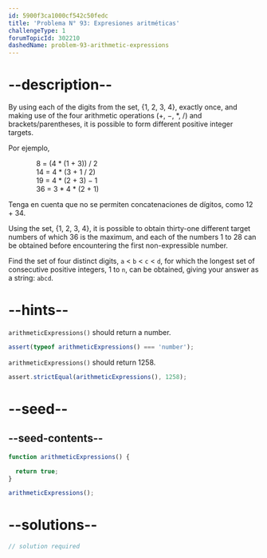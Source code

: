 ```yaml
---
id: 5900f3ca1000cf542c50fedc
title: 'Problema N° 93: Expresiones aritméticas'
challengeType: 1
forumTopicId: 302210
dashedName: problem-93-arithmetic-expressions
---
```


# --description--

By using each of the digits from the set, {1, 2, 3, 4}, exactly once, and making use of the four arithmetic operations (+, −, \*, /) and brackets/parentheses, it is possible to form different positive integer targets.

Por ejemplo,

<div style='margin-left: 4em;'>
  8 = (4 * (1 + 3)) / 2<br>
  14 = 4 * (3 + 1 / 2)<br>
  19 = 4 * (2 + 3) − 1<br>
  36 = 3 * 4 * (2 + 1)
</div>

Tenga en cuenta que no se permiten concatenaciones de dígitos, como 12 + 34.

Using the set, {1, 2, 3, 4}, it is possible to obtain thirty-one different target numbers of which 36 is the maximum, and each of the numbers 1 to 28 can be obtained before encountering the first non-expressible number.

Find the set of four distinct digits, `a` &lt; `b` &lt; `c` &lt; `d`, for which the longest set of consecutive positive integers, 1 to `n`, can be obtained, giving your answer as a string: `abcd`.

# --hints--

`arithmeticExpressions()` should return a number.

```js
assert(typeof arithmeticExpressions() === 'number');
```

`arithmeticExpressions()` should return 1258.

```js
assert.strictEqual(arithmeticExpressions(), 1258);
```

# --seed--

## --seed-contents--

```js
function arithmeticExpressions() {

  return true;
}

arithmeticExpressions();
```

# --solutions--

```js
// solution required
```
